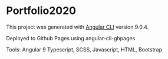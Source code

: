 # Portfolio2020

This project was generated with [Angular CLI](https://github.com/angular/angular-cli) version 9.0.4.

Deployed to Github Pages using angular-cli-ghpages

Tools: Angular 9 Typescript, SCSS, Javascript, HTML, Bootstrap